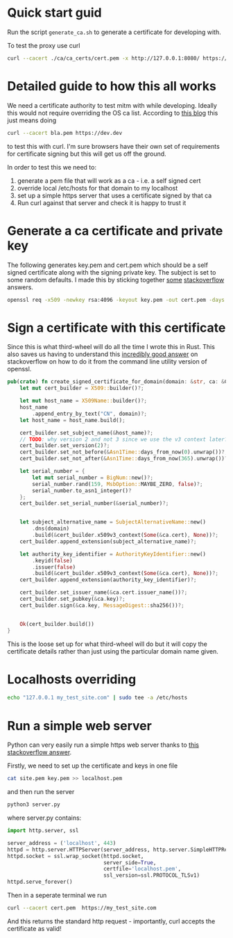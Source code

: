 # Quick start guid
Run the script `generate_ca.sh` to generate a certificate for developing with.

To test the proxy use curl
```bash
curl --cacert ./ca/ca_certs/cert.pem -x http://127.0.0.1:8080/ https://example.com/
```

# Detailed guide to how this all works
We need a certificate authority to test mitm with while developing. Ideally this would not require overriding the OS ca list. According to [this blog](https://gist.github.com/olih/a50ce2181a657eefb041) this just means doing 

```bash
curl --cacert bla.pem https://dev.dev
```
to test this with curl. I'm sure browsers have their own set of requirements for certificate signing but this will get us off the ground. 


In order to test this we need to:
1. generate a pem file that will work as a ca - i.e. a self signed cert
3. override local /etc/hosts for that domain to my localhost
4. set up a simple https server that uses a certificate signed by that ca
5. Run curl against that server and check it is happy to trust it


# Generate a ca certificate and private key
The following generates key.pem and cert.pem which should be a self signed certificate along with the signing private key. The subject is set to some random defaults. I made this by sticking together [some](https://stackoverflow.com/questions/10175812/how-to-create-a-self-signed-certificate-with-openssl) [stackoverflow](https://stackoverflow.com/questions/21488845/how-can-i-generate-a-self-signed-certificate-with-subjectaltname-using-openssl) answers.

```bash
openssl req -x509 -newkey rsa:4096 -keyout key.pem -out cert.pem -days 365 -nodes -subj "/C=US/ST=private/L=province/O=city/CN=hostname.example.com"
```
# Sign a certificate with this certificate

Since this is what third-wheel will do all the time I wrote this in Rust. This also saves us having to understand this [incredibly good answer](https://stackoverflow.com/a/21340898) on stackoverflow on how to do it from the command line utility version of openssl.

```rust
pub(crate) fn create_signed_certificate_for_domain(domain: &str, ca: &CA) -> Result<X509, Box<dyn std::error::Error>> {
    let mut cert_builder = X509::builder()?;

    let mut host_name = X509Name::builder()?;
    host_name
        .append_entry_by_text("CN", domain)?;
    let host_name = host_name.build();

    cert_builder.set_subject_name(&host_name)?;
    // TODO: why version 2 and not 3 since we use the v3 context later?
    cert_builder.set_version(2)?;
    cert_builder.set_not_before(&Asn1Time::days_from_now(0).unwrap())?;
    cert_builder.set_not_after(&Asn1Time::days_from_now(365).unwrap())?;

    let serial_number = {
        let mut serial_number = BigNum::new()?;
        serial_number.rand(159, MsbOption::MAYBE_ZERO, false)?;
        serial_number.to_asn1_integer()?
    };
    cert_builder.set_serial_number(&serial_number)?;


    let subject_alternative_name = SubjectAlternativeName::new()
        .dns(domain)
        .build(&cert_builder.x509v3_context(Some(&ca.cert), None))?;
    cert_builder.append_extension(subject_alternative_name)?;

    let authority_key_identifier = AuthorityKeyIdentifier::new()
        .keyid(false)
        .issuer(false)
        .build(&cert_builder.x509v3_context(Some(&ca.cert), None))?;
    cert_builder.append_extension(authority_key_identifier)?;

    cert_builder.set_issuer_name(&ca.cert.issuer_name())?;
    cert_builder.set_pubkey(&ca.key)?;
    cert_builder.sign(&ca.key, MessageDigest::sha256())?;


    Ok(cert_builder.build())
}
```

This is the loose set up for what third-wheel will do but it will copy the certificate details rather than just using the particular domain name given.


# Localhosts overriding
```bash
echo "127.0.0.1 my_test_site.com" | sudo tee -a /etc/hosts
```

# Run a simple web server
Python can very easily run a simple https web server thanks to [this stackoverflow answer](https://stackoverflow.com/questions/19705785/python-3-simple-https-server).

Firstly, we need to set up the certificate and keys in one file
```bash
cat site.pem key.pem >> localhost.pem
```
and then run the server
```bash
python3 server.py
```
where server.py contains:

```python
import http.server, ssl

server_address = ('localhost', 443)
httpd = http.server.HTTPServer(server_address, http.server.SimpleHTTPRequestHandler)
httpd.socket = ssl.wrap_socket(httpd.socket,
                               server_side=True,
                               certfile='localhost.pem',
                               ssl_version=ssl.PROTOCOL_TLSv1)
httpd.serve_forever()
```

Then in a seperate terminal we run 
```bash
curl --cacert cert.pem  https://my_test_site.com
```

And this returns the standard http request - importantly, curl accepts the certificate as valid!

